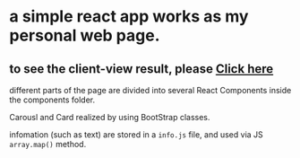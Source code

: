# a simple react app works as my personal web page. 

## to see the client-view result, please [Click here](https://chao216.github.io/client/)

different parts of the page are divided into several React Components inside the components folder.

Carousl and Card realized by using BootStrap classes. 

infomation (such as text) are stored in a `info.js` file, and used via JS `array.map()` method.
